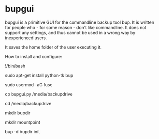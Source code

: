# bupgui

bupgui is a primitive GUI for the commandline backup tool bup.
It is written for people who - for some reason - don't like commandline.
It does not support any settings, and thus cannot be used in a wrong way by inexperienced users.

It saves the home folder of the user executing it.



How to install and configure:

!/bin/bash

sudo apt-get install python-tk bup

sudo usermod -aG fuse <yourusername>

cp bupgui.py /media/backupdrive

cd /media/backupdrive

mkdir bupdir

mkdir mountpoint

bup -d bupdir init

